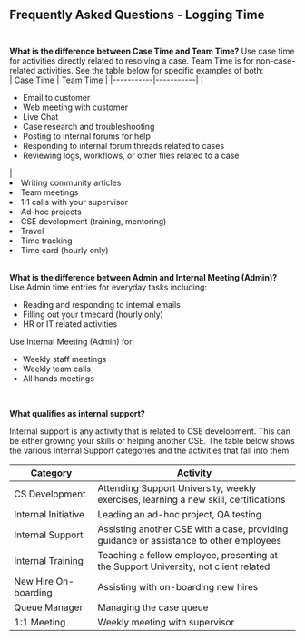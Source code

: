 ## **Frequently Asked Questions - Logging Time** <br><br>


**What is the difference between Case Time and Team Time?**
Use case time for activities directly related to resolving a case. Team Time is for non-case-related activities. See the table below for specific examples of both:<br>
| Case Time | Team Time |
|-----------|-----------|
|  <ul><li>Email to customer</li><li>Web meeting with customer</li><li>Live Chat</li><li>Case research and troubleshooting</li><li>Posting to internal forums for help</li><li>Responding to internal forum threads related to cases</li><li>Reviewing logs, workflows, or other files related to a case</li></ul> | <u1><li>Writing community articles</li><li>Team meetings</li><li>1:1 calls with your supervisor</li><li>Ad-hoc projects</li><li>CSE development (training, mentoring)</li><li>Travel</li><li>Time tracking</li><li>Time card (hourly only)</li><u1>
<br>

**What is the difference between Admin and Internal Meeting (Admin)?**<br>
Use Admin time entries for everyday tasks including:
- Reading and responding to internal emails
- Filling out your timecard (hourly only)
- HR or IT related activities

Use Internal Meeting (Admin) for:
- Weekly staff meetings
- Weekly team calls
- All hands meetings
<br>

**What qualifies as internal support?**<br>

Internal support is any activity that is related to CSE development. This can be either growing your skills or helping another CSE. The table below shows the various Internal Support categories and the activities that fall into them.<br>

| Category | Activity |
|---|---|
|CS Development | Attending Support University, weekly exercises, learning a new skill, certifications |
| Internal Initiative | Leading an ad-hoc project, QA testing |
| Internal Support | Assisting another CSE with a case, providing guidance or assistance to other employees |
| Internal Training | Teaching a fellow employee, presenting at the Support University, not client related |
|New Hire On-boarding | Assisting with on-boarding new hires |
| Queue Manager | Managing the case queue |
| 1:1 Meeting | Weekly meeting with supervisor |
